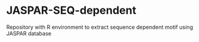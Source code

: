 # JASPAR-SEQ-dependent
Repository with R environment to extract sequence dependent motif using JASPAR database
